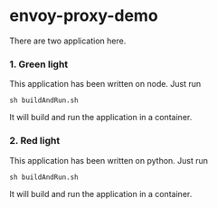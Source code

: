 # envoy-proxy-demo

There are two application here. 

### 1. Green light
This application has been written on node. Just run

```sh buildAndRun.sh```

It will build and run the application in a container. 

### 2. Red light
This application has been written on python. Just run

```sh buildAndRun.sh```

It will build and run the application in a container. 
